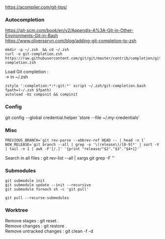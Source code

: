 https://acompiler.com/git-tips/ 

### Autocompletion

https://git-scm.com/book/en/v2/Appendix-A%3A-Git-in-Other-Environments-Git-in-Bash  
https://www.oliverspryn.com/blog/adding-git-completion-to-zsh  

```
mkdir -p ~/.zsh  && cd ~/.zsh       
curl -o git-completion.zsh https://raw.githubusercontent.com/git/git/master/contrib/completion/git-completion.zsh
```

Load Git completion :  
-> in ~/.zsh  
```
zstyle ':completion:*:*:git:*' script ~/.zsh/git-completion.bash
fpath=(~/.zsh $fpath) 
autoload -Uz compinit && compinit
```

### Config

git config --global credential.helper 'store --file ~/.my-credentials'

### Misc

```
PREVIOUS_BRANCH=`git rev-parse --abbrev-ref HEAD -- | head -n 1`    
NEW_RELEASE=`git branch --all | grep -o '\(release\)/[0-9]*' | sort -V | tail -n 1 | awk -F'[/.]' '{print "release/"$2"."$3"."$4+1}'`   
```

Search in all files : git rev-list --all | xargs git grep -F '<Your search string>'  

### Submodules

```
git submodule init
git submodule update --init --recursive
git submodule foreach sh -c 'git pull'

git pull --recurse-submodules 
```

### Worktree

Remove stages : git reset .    
Remove changes : git restore .   
Remove untracked changes : git clean -f -d  
